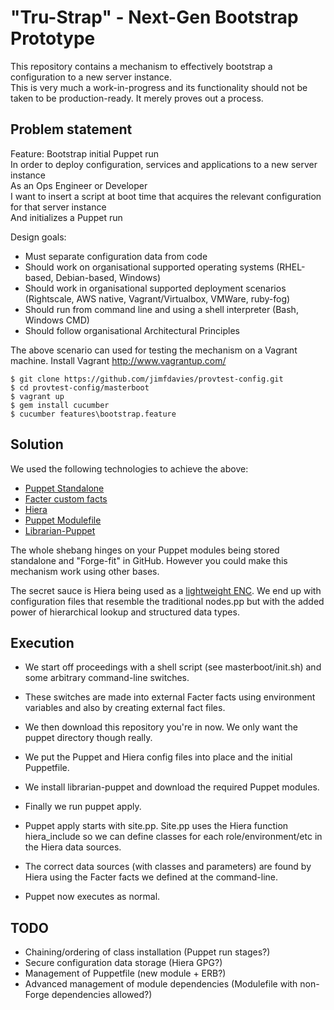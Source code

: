 "Tru-Strap" - Next-Gen Bootstrap Prototype 
==========================================

This repository contains a mechanism to effectively bootstrap a configuration to a new server instance.  
This is very much a work-in-progress and its functionality should not be taken to be production-ready.
It merely proves out a process.

Problem statement
-----------------
Feature: Bootstrap initial Puppet run  
  In order to deploy configuration, services and applications to a new server instance  
  As an Ops Engineer or Developer  
  I want to insert a script at boot time that acquires the relevant configuration for that server instance  
  And initializes a Puppet run  

Design goals:
* Must separate configuration data from code
* Should work on organisational supported operating systems (RHEL-based, Debian-based, Windows)
* Should work in organisational supported deployment scenarios (Rightscale, AWS native, Vagrant/Virtualbox, VMWare, ruby-fog)
* Should run from command line and using a shell interpreter (Bash, Windows CMD)
* Should follow organisational Architectural Principles

The above scenario can used for testing the mechanism on a Vagrant machine.
Install Vagrant http://www.vagrantup.com/

    $ git clone https://github.com/jimfdavies/provtest-config.git
    $ cd provtest-config/masterboot
    $ vagrant up
    $ gem install cucumber
    $ cucumber features\bootstrap.feature

Solution
--------
We used the following technologies to achieve the above:
* [Puppet Standalone](http://docs.puppetlabs.com/references/3.4.0/man/apply.html)
* [Facter custom facts](http://docs.puppetlabs.com/guides/custom_facts.html#external-facts)
* [Hiera](http://docs.puppetlabs.com/hiera/1/)
* [Puppet Modulefile](http://docs.puppetlabs.com/puppet/3/reference/modules_publishing.html)
* [Librarian-Puppet](https://github.com/rodjek/librarian-puppet)

The whole shebang hinges on your Puppet modules being stored standalone and "Forge-fit" in GitHub. 
However you could make this mechanism work using other bases. 

The secret sauce is Hiera being used as a [lightweight ENC](http://docs.puppetlabs.com/hiera/1/puppet.html#assigning-classes-to-nodes-with-hiera-hierainclude).
We end up with configuration files that resemble the traditional nodes.pp but with the added power of hierarchical lookup and structured data types.

Execution
---------
* We start off proceedings with a shell script (see masterboot/init.sh) and some arbitrary command-line switches.
* These switches are made into external Facter facts using environment variables and also by creating external fact files.
* We then download this repository you're in now. We only want the puppet directory though really.
* We put the Puppet and Hiera config files into place and the initial Puppetfile.
* We install librarian-puppet and download the required Puppet modules.
* Finally we run puppet apply.

* Puppet apply starts with site.pp. Site.pp uses the Hiera function hiera_include so we can define classes for each role/environment/etc in the Hiera data sources.
* The correct data sources (with classes and parameters) are found by Hiera using the Facter facts we defined at the command-line.
* Puppet now executes as normal.

TODO
----
* Chaining/ordering of class installation (Puppet run stages?)
* Secure configuration data storage (Hiera GPG?)
* Management of Puppetfile (new module + ERB?)
* Advanced management of module dependencies (Modulefile with non-Forge dependencies allowed?)